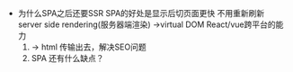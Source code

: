 - 为什么SPA之后还要SSR
    SPA的好处是显示后切页面更快 不用重新刷新
    server side rendering(服务器端渲染) ->virtual DOM React/vue跨平台的能力
    1. -> html 传输出去，解决SEO问题     
    2. SPA 还有什么缺点？